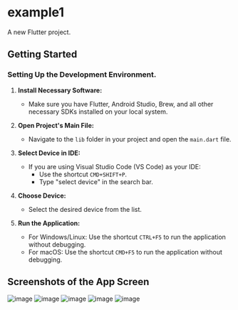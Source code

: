 # example1

A new Flutter project.

## Getting Started

### Setting Up the Development Environment.

1. **Install Necessary Software:**
   - Make sure you have Flutter, Android Studio, Brew, and all other necessary SDKs installed on your local system.

2. **Open Project's Main File:**
   - Navigate to the `lib` folder in your project and open the `main.dart` file.

3. **Select Device in IDE:**
   - If you are using Visual Studio Code (VS Code) as your IDE:
     - Use the shortcut `CMD+SHIFT+P`.
     - Type "select device" in the search bar.

4. **Choose Device:**
   - Select the desired device from the list.

5. **Run the Application:**
   - For Windows/Linux: Use the shortcut `CTRL+F5` to run the application without debugging.
   - For macOS: Use the shortcut `CMD+F5` to run the application without debugging.

## Screenshots of the App Screen
![image](https://github.com/vinaykumar-07/Foodify/assets/88262239/289f64d3-ba3c-4451-a6f7-7e5dea5ca5d4) 
![image](https://github.com/vinaykumar-07/Foodify/assets/88262239/1fe2cd72-709f-4471-8b91-6ebd037402cb)
![image](https://github.com/vinaykumar-07/Foodify/assets/88262239/c547aaba-3512-46e1-8c03-074e4a5cc082)
![image](https://github.com/vinaykumar-07/Foodify/assets/88262239/41a77c1a-27f4-4c78-99f9-7118854e514a)
![image](https://github.com/vinaykumar-07/Foodify/assets/88262239/5c87b574-563a-426c-ae76-b15d1b96be18)
